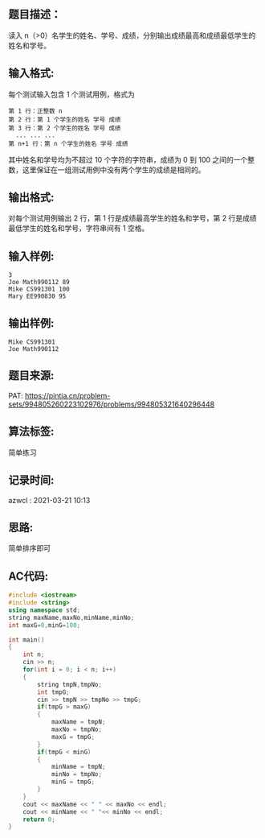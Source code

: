## 题目描述：
读入 n（>0）名学生的姓名、学号、成绩，分别输出成绩最高和成绩最低学生的姓名和学号。

## 输入格式:
每个测试输入包含 1 个测试用例，格式为  
```
第 1 行：正整数 n
第 2 行：第 1 个学生的姓名 学号 成绩
第 3 行：第 2 个学生的姓名 学号 成绩
  ... ... ...
第 n+1 行：第 n 个学生的姓名 学号 成绩
```
其中姓名和学号均为不超过 10 个字符的字符串，成绩为 0 到 100 之间的一个整数，这里保证在一组测试用例中没有两个学生的成绩是相同的。  

## 输出格式:
对每个测试用例输出 2 行，第 1 行是成绩最高学生的姓名和学号，第 2 行是成绩最低学生的姓名和学号，字符串间有 1 空格。  

## 输入样例:
```
3
Joe Math990112 89
Mike CS991301 100
Mary EE990830 95
```

## 输出样例:
```
Mike CS991301
Joe Math990112
```

## 题目来源:
PAT: https://pintia.cn/problem-sets/994805260223102976/problems/994805321640296448

## 算法标签:
简单练习

## 记录时间:
azwcl : 2021-03-21 10:13

## 思路:
简单排序即可

## AC代码:
```cpp
#include <iostream>
#include <string>
using namespace std;
string maxName,maxNo,minName,minNo;
int maxG=0,minG=100;

int main()
{
	int n;
	cin >> n;
	for(int i = 0; i < n; i++)
	{
		string tmpN,tmpNo;
		int tmpG;
		cin >> tmpN >> tmpNo >> tmpG;
		if(tmpG > maxG)
		{
			maxName = tmpN;
			maxNo = tmpNo;
			maxG = tmpG;
		}
		if(tmpG < minG)
		{
			minName = tmpN;
			minNo = tmpNo;
			minG = tmpG;
		}
	}
	cout << maxName << " " << maxNo << endl;
	cout << minName << " "<< minNo << endl;
	return 0;
}